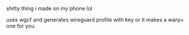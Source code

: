 shitty thing i made on my phone lol

uses wgcf and generates wireguard profile with key 
or it makes a warp+ one for you